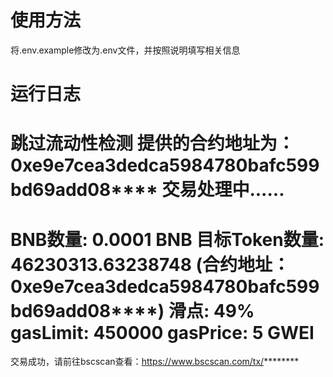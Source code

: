 # 使用方法
将.env.example修改为.env文件，并按照说明填写相关信息

# 运行日志
跳过流动性检测
提供的合约地址为：0xe9e7cea3dedca5984780bafc599bd69add08****
交易处理中......
============================================================
BNB数量: 0.0001 BNB
目标Token数量: 46230313.63238748 (合约地址：0xe9e7cea3dedca5984780bafc599bd69add08****)
滑点: 49%
gasLimit: 450000
gasPrice: 5 GWEI
============================================================
交易成功，请前往bscscan查看：https://www.bscscan.com/tx/********
